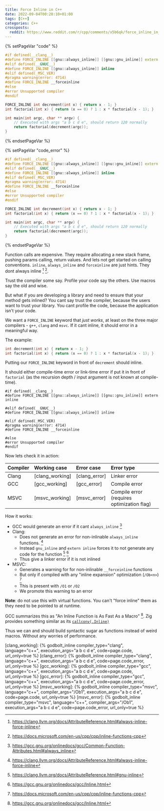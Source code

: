 ```yaml
---
title: Force Inline in C++
date: 2022-09-04T00:28:10+01:00
tags: [C++]
categories: C++
crossposts:
  reddit: https://www.reddit.com/r/cpp/comments/x5b6qk/force_inline_in_c/
---
```


{% setPageVar "code" %}

```cpp
#if defined(__clang__)
#define FORCE_INLINE [[gnu::always_inline]] [[gnu::gnu_inline]] extern inline
#elif defined(__GNUC__)
#define FORCE_INLINE [[gnu::always_inline]] inline
#elif defined(_MSC_VER)
#pragma warning(error: 4714)
#define FORCE_INLINE __forceinline
#else
#error Unsupported compiler
#endif

FORCE_INLINE int decrement(int x) { return x - 1; }
int factorial(int x) { return (x == 0) ? 1 : x * factorial(x - 1); }

int main(int argc, char ** argv) {
    // Executed with args "a b c d e", should return 120 normally
    return factorial(decrement(argc));
}
```

{% endsetPageVar %}

{% setPageVar "code_error" %}

```cpp
#if defined(__clang__)
#define FORCE_INLINE [[gnu::always_inline]] [[gnu::gnu_inline]] extern inline
#elif defined(__GNUC__)
#define FORCE_INLINE [[gnu::always_inline]] inline
#elif defined(_MSC_VER)
#pragma warning(error: 4714)
#define FORCE_INLINE __forceinline
#else
#error Unsupported compiler
#endif

FORCE_INLINE int decrement(int x) { return x - 1; }
int factorial(int x) { return (x == 0) ? 1 : x * factorial(x - 1); }

int main(int argc, char ** argv) {
    // Executed with args "a b c d e", should return 120 normally
    return factorial(decrement(argc));
}
```

{% endsetPageVar %}

Function calls are expensive. They require allocating a new stack frame, pushing params calling, return values. And lets not get started on calling conventions. `inline`, `always_inline` and `forceinline` are just hints. They dont always inline [^1] [^2].

Trust the compiler some say. Profile your code say the others. Use macros say the old and wise.

But what if you are developing a library and need to ensure that your method gets inlined? You cant say trust the compiler, because the users want to trust your library. You cant profile the code, because the application isn't your code.

We want a `FORCE_INLINE` keyword that _just works_, at least on the three major compilers - `g++`, `clang` and `msvc`. If it cant inline, it should error in a meaningful way.

The example:

```cpp
int decrement(int x) { return x - 1; }
int factorial(int x) { return (x == 0) ? 1 : x * factorial(x - 1); }
```

Putting our `FORCE_INLINE` keyword in front of `decrement` should inline.

It should either compile-time error or link-time error if put it in front of `factorial` (as the recursion depth / input argument is not known at compile-time).

```text
#if defined(__clang__)
#define FORCE_INLINE [[gnu::always_inline]] [[gnu::gnu_inline]] extern inline

#elif defined(__GNUC__)
#define FORCE_INLINE [[gnu::always_inline]] inline

#elif defined(_MSC_VER)
#pragma warning(error: 4714)
#define FORCE_INLINE __forceinline

#else
#error Unsupported compiler
#endif
```

Now lets check it in action:

| Compiler | Working case    | Error case    | Error type                                 |
| :------- | :-------------- | :------------ | :----------------------------------------- |
| Clang    | [clang_working] | [clang_error] | Linker error                               |
| GCC      | [gcc_working]   | [gcc_error]   | Compile error                              |
| MSVC     | [msvc_working]  | [msvc_error]  | Compile error (requires optimization flag) |

How it works:

- GCC would generate an error if it cant `always_inline` [^3]
- Clang:
  - Does not generate an error for non-inlinable `always_inline` functions. [^1]
  - Instead `gnu_inline` and `extern inline` forces it to not generate any code for the function [^4] [^5]
  - Thus give a linker error if it is not inlined
- MSVC:
  - Generates a warning for for non-inlinable `__forceinline` functions
  - But only if compiled with any "inline expansion" optimization (`/Ob<n>`) [^2]
  - This is present with `/O1` or `/O2`
  - We promote this warning to an error

**Note**: do not use this with virtual functions. You can't "force inline" them as they need to be pointed to at runtime.

GCC summarizes this as "An Inline Function is As Fast As a Macro" [^5]. Zig provides something similar as its [`callconv(.Inline)`](https://ziglang.org/documentation/0.9.1/#Functions)

Thus we can and should build syntactic sugar as functions instead of weird macros. Without any worries of performance.

[^1]: https://clang.llvm.org/docs/AttributeReference.html#always-inline-force-inline
[^2]: https://docs.microsoft.com/en-us/cpp/cpp/inline-functions-cpp
[^3]: https://gcc.gnu.org/onlinedocs/gcc/Common-Function-Attributes.html#always_inline
[^4]: https://clang.llvm.org/docs/AttributeReference.html#gnu-inline
[^5]: https://gcc.gnu.org/onlinedocs/gcc/Inline.html

[clang_working]: {% godbolt_inline compiler_type="clang", language="c++", execution_args="a b c d e", code=page.code, url_only=true %}
[clang_error]: {% godbolt_inline compiler_type="clang", language="c++", execution_args="a b c d e", code=page.code_error, url_only=true %}
[gcc_working]: {% godbolt_inline compiler_type="gcc", language="c++", execution_args="a b c d e", code=page.code, url_only=true %}
[gcc_error]: {% godbolt_inline compiler_type="gcc", language="c++", execution_args="a b c d e", code=page.code_error, url_only=true %}
[msvc_working]: {% godbolt_inline compiler_type="msvc", language="c++", compiler_args="/Ob1", execution_args="a b c d e", code=page.code, url_only=true %}
[msvc_error]: {% godbolt_inline compiler_type="msvc", language="c++", compiler_args="/Ob1", execution_args="a b c d e", code=page.code_error, url_only=true %}
